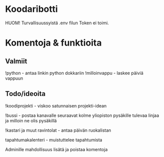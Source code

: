 # Koodaribotti

HUOM! Turvallisuussyistä .env filun Token ei toimi.

# Komentoja & funktioita

## Valmiit
!python - antaa linkin python dokkariin
!milloinvappu - laskee päiviä vappuun



## Todo/ideoita
!koodiprojekti - viskoo satunnaisen projekti-idean

!bussi - postaa kanavalle seuraavat kolme yliopiston pysäkille tulevaa linjaa ja milloin ne olis pysäkillä

!kastari ja muut ravintolat - antaa päivän ruokalistan

tapahtumakalenteri - muistuttelee tapahtumista

Adminille mahdollisuus lisätä ja poistaa komentoja

